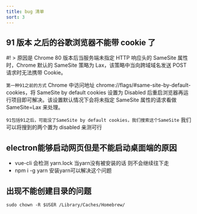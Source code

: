 ```yaml
---
title: bug 清单
sort: 3
---
```

## 91 版本 之后的谷歌浏览器不能带 cookie 了

#! > 原因是 Chrome 80 版本后当服务端未指定 HTTP 响应头的 SameSite 属性时，Chrome 默认的 SameSite 策略为 Lax，该策略中当向跨域域名发送 POST 请求时无法携带 Cookie。

`第一种91之前的方式`
Chrome 中访问地址 chrome://flags/#same-site-by-default-cookies，将 SameSite by default cookies 设置为 Disabled 后重启浏览器再运行项目即可解决。该设置默认情况下会将未指定 SameSite 属性的请求看做 SameSite=Lax 来处理。

`91包括91之后，可能没了SameSite by default cookies，我们搜索这个SameSite`
我们可以将搜到的两个置为 disabled 亲测可行

## electron能够启动网页但是不能启动桌面端的原因

- vue-cli 会检测 yarn.lock 当yarn没有被安装的话 则不会继续往下走
- npm i -g yarn  安装yarn可以解决这个问题

## 出现不能创建目录的问题

```
sudo chown -R $USER /Library/Caches/Homebrew/
```